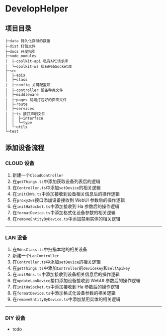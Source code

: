 # DevelopHelper

## 项目目录

```
├─data 持久化存储的数据
├─dist 打包文件
├─docs 开发指引
├─node_modules
│  ├─coolkit-api 私有API请求库
│  └─coolkit-ws 私有WebSocket库
├─src
│  ├─apis
│  ├─class
│  ├─config 关键配置项
│  ├─controller 设备种类文件
│  ├─middleware
│  ├─pages 前端打包好的页面文件
│  ├─route
│  ├─services
│  ├─ts 接口声明文件
│  │  ├─interface
│  │  └─type
│  └─utils
└─test
```

## 添加设备流程

### CLOUD 设备

1. 新建一个`CloudController`
2. 在`getThings.ts`中添加获取设备列表后的逻辑
3. 在`Controller.ts`中添加`setDevice`的相关逻辑
4. 在`initCkWs.ts`中添加接收到设备相关信息后的操作逻辑
5. 在`proxy2ws`接口添加设备接收到 WebUI 参数后的操作逻辑
6. 在`initHaSocket.ts`中添加接收到 Ha 参数后的操作逻辑
7. 在`formatDevice.ts`中添加格式化设备参数的相关逻辑
8. 在`removeEntityByDevice.ts`中添加禁用实体的相关逻辑

---

### LAN 设备

1. 在`MdnsClass.ts`中扫描本地的相关设备
2. 新建一个`LanController`
3. 在`Controller.ts`中添加`setDevice`的相关逻辑
4. 在`getThings.ts`中添加`Controller`的`devicekey`和`selfApikey`
5. 在`initMdns.ts`中添加接收到设备相关信息后的操作逻辑
6. 在`updateLanDevice`接口添加设备接收到 WebUI 参数后的操作逻辑
7. 在`initHaSocket.ts`中添加接收到 Ha 参数后的操作逻辑
8. 在`formatDevice.ts`中添加格式化设备参数的相关逻辑
9. 在`removeEntityByDevice.ts`中添加禁用实体的相关逻辑

---

### DIY 设备

-   todo
